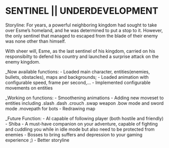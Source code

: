 # SENTINEL || UNDERDEVELOPMENT
Storyline:
    For years, a powerful neighboring kingdom had sought to take over Esme’s homeland, and he was determined to put a stop to it. However, the only sentinel that managed   to escaped from the blade of their enemy was none other than himself. 

  With sheer will, Esme, as the last sentinel of his kingdom, carried on his responsibilty to defend his country and launched a surprise attack on the enemy kingdom.

_Now available functions:
    - Loaded main character, entities(enemies, bullets, obstacles), maps and backgrounds;
    - Loaded animation with configurable speed, frame per second,...
    - Implemented configurable movements on entities
    
    
_Working on functions:
    - Smoothening animations
    - Adding new moveset to entities including
        .slash
        .dash
        .crouch
        .swap weapon
        .bow mode and sword mode
        .movepath for bots
    - Redrawing map
    
  
_Future Function:
    - AI capable of following player (both hostile and friendly)
    - Shiba - A must-have companion on your adventure, capable of fighting and cuddling you while in idle mode but also need to be protected from enemies
    - Bosses to bring suffers and depression to your gaming experience ;)
    - Better storyline
